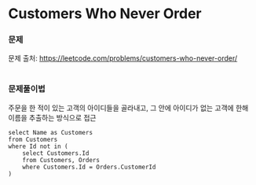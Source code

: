 # Customers Who Never Order

### 문제
문제 출처: https://leetcode.com/problems/customers-who-never-order/
<br></br>

### 문제풀이법
주문을 한 적이 있는 고객의 아이디들을 골라내고, 그 안에 아이디가 없는 고객에 한해 이름을 추출하는 방식으로 접근
```mysql
select Name as Customers
from Customers
where Id not in (
    select Customers.Id 
    from Customers, Orders 
    where Customers.Id = Orders.CustomerId
)
```
